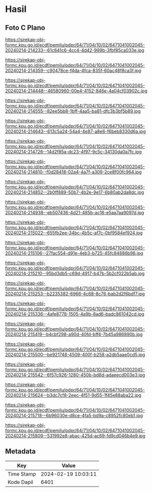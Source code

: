 # Hasil

## Foto C Plano

https://sirekap-obj-formc.kpu.go.id/ecdf/pemilu/pdpr/64/71/04/10/02/6471041002045-20240214-214233--61c641c6-4cc4-4d42-999b-3fbf85ca033e.jpg

https://sirekap-obj-formc.kpu.go.id/ecdf/pemilu/pdpr/64/71/04/10/02/6471041002045-20240214-214359--c90478ce-f4da-4fca-835f-60ac48f8ca3f.jpg

https://sirekap-obj-formc.kpu.go.id/ecdf/pemilu/pdpr/64/71/04/10/02/6471041002045-20240214-214448--46580960-00e4-4152-846e-4a04cf03902c.jpg

https://sirekap-obj-formc.kpu.go.id/ecdf/pemilu/pdpr/64/71/04/10/02/6471041002045-20240214-214555--82ee5bb8-1bff-4aa5-ba81-dfc3b3bf5b89.jpg

https://sirekap-obj-formc.kpu.go.id/ecdf/pemilu/pdpr/64/71/04/10/02/6471041002045-20240214-214643--613c5a24-54a4-4e87-a8e6-f6beb8330d6a.jpg

https://sirekap-obj-formc.kpu.go.id/ecdf/pemilu/pdpr/64/71/04/10/02/6471041002045-20240214-214726--14d2f85a-dc23-4f97-9c5c-34130da0a7fc.jpg

https://sirekap-obj-formc.kpu.go.id/ecdf/pemilu/pdpr/64/71/04/10/02/6471041002045-20240214-214810--f0d28418-02a4-4a7f-a309-2ce8f00fc964.jpg

https://sirekap-obj-formc.kpu.go.id/ecdf/pemilu/pdpr/64/71/04/10/02/6471041002045-20240214-214852--2b0ff889-50b7-4b2e-9e17-6b80ab2da8dc.jpg

https://sirekap-obj-formc.kpu.go.id/ecdf/pemilu/pdpr/64/71/04/10/02/6471041002045-20240214-214938--eb507436-4d21-485b-ac18-e5aa7aa9097d.jpg

https://sirekap-obj-formc.kpu.go.id/ecdf/pemilu/pdpr/64/71/04/10/02/6471041002045-20240214-215022--655fb2ee-34bc-4b5c-af7c-0bf9584ef924.jpg

https://sirekap-obj-formc.kpu.go.id/ecdf/pemilu/pdpr/64/71/04/10/02/6471041002045-20240214-215106--27fac554-d91e-4eb3-b725-45fc84886b98.jpg

https://sirekap-obj-formc.kpu.go.id/ecdf/pemilu/pdpr/64/71/04/10/02/6471041002045-20240214-215210--95bd3db5-c69d-4917-b47b-5b2cf022b5ab.jpg

https://sirekap-obj-formc.kpu.go.id/ecdf/pemilu/pdpr/64/71/04/10/02/6471041002045-20240214-215253--b2235382-6966-4c68-8c76-bab2d2f6bdf7.jpg

https://sirekap-obj-formc.kpu.go.id/ecdf/pemilu/pdpr/64/71/04/10/02/6471041002045-20240214-215336--4afe8778-1505-4a9b-8ad6-badc861042cd.jpg

https://sirekap-obj-formc.kpu.go.id/ecdf/pemilu/pdpr/64/71/04/10/02/6471041002045-20240214-215419--b4cbf298-a90d-40fd-bff4-7b45a986890b.jpg

https://sirekap-obj-formc.kpu.go.id/ecdf/pemilu/pdpr/64/71/04/10/02/6471041002045-20240214-215500--be921748-4509-400f-b258-a2db5aae0cd5.jpg

https://sirekap-obj-formc.kpu.go.id/ecdf/pemilu/pdpr/64/71/04/10/02/6471041002045-20240214-215542--6f57c926-1280-450b-bd8d-adaeecd003e3.jpg

https://sirekap-obj-formc.kpu.go.id/ecdf/pemilu/pdpr/64/71/04/10/02/6471041002045-20240214-215624--b3dc7cf8-2eec-4f51-9d55-1f45e88aba22.jpg

https://sirekap-obj-formc.kpu.go.id/ecdf/pemilu/pdpr/64/71/04/10/02/6471041002045-20240214-215718--6b96030e-d8ce-4fa5-bd9a-c8952fc80eb1.jpg

https://sirekap-obj-formc.kpu.go.id/ecdf/pemilu/pdpr/64/71/04/10/02/6471041002045-20240214-215809--531992e8-abac-425d-ac69-fd9cd046b4e9.jpg


## Metadata

| Key        | Value               |
| ---------- | ------------------- |
| Time Stamp | 2024-02-19 10:03:11 |
| Kode Dapil | 6401                |



